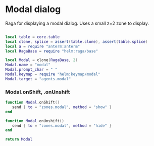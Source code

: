 # Modal dialog

Raga for displaying a modal dialog\. Uses a small z=2 zone to display\.

```lua

local table = core.table
local clone, splice = assert(table.clone), assert(table.splice)
local a = require "anterm:anterm"
local RagaBase = require "helm:raga/base"
```

```lua
local Modal = clone(RagaBase, 2)
Modal.name = "modal"
Modal.prompt_char = " "
Modal.keymap = require "helm:keymap/modal"
Modal.target = "agents.modal"
```


### Modal\.onShift, \.onUnshift

```lua
function Modal.onShift()
   send { to = "zones.modal", method = "show" }
end

function Modal.onUnshift()
   send { to = "zones.modal", method = "hide" }
end
```

```lua
return Modal
```